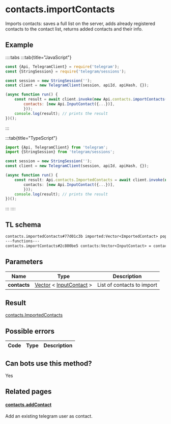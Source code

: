 # contacts.importContacts

Imports contacts: saves a full list on the server, adds already registered contacts to the contact list, returns added contacts and their info.

## Example

::::tabs
:::tab{title="JavaScript"}

```js
const {Api, TelegramClient} = require('telegram');
const {StringSession} = require('telegram/sessions');

const session = new StringSession('');
const client = new TelegramClient(session, apiId, apiHash, {});

(async function run() {
    const result = await client.invoke(new Api.contacts.importContacts({
		contacts: [new Api.InputContact({...})],
		}));
    console.log(result); // prints the result
})();

```

:::

:::tab{title="TypeScript"}

```ts
import {Api, TelegramClient} from 'telegram';
import {StringSession} from 'telegram/sessions';

const session = new StringSession('');
const client = new TelegramClient(session, apiId, apiHash, {});

(async function run() {
    const result: Api.contacts.ImportedContacts = await client.invoke(new Api.contacts.importContacts({
		contacts: [new Api.InputContact({...})],
		}));
    console.log(result); // prints the result
})();

```

:::
::::

## TL schema

```txt
contacts.importedContacts#77d01c3b imported:Vector<ImportedContact> popular_invites:Vector<PopularContact> retry_contacts:Vector<long> users:Vector<User> = contacts.ImportedContacts;
---functions---
contacts.importContacts#2c800be5 contacts:Vector<InputContact> = contacts.ImportedContacts;
```

## Parameters

|     Name     | Type                                                                                                                | Description                |
| :----------: | ------------------------------------------------------------------------------------------------------------------- | -------------------------- |
| **contacts** | [Vector](https://core.telegram.org/type/Vector%20t) < [InputContact](https://core.telegram.org/type/InputContact) > | List of contacts to import |

## Result

[contacts.ImportedContacts](https://core.telegram.org/type/contacts.ImportedContacts)

## Possible errors

| Code | Type | Description |
| :--: | ---- | ----------- |

## Can bots use this method?

Yes

## Related pages

#### [contacts.addContact](https://core.telegram.org/method/contacts.addContact)

Add an existing telegram user as contact.
